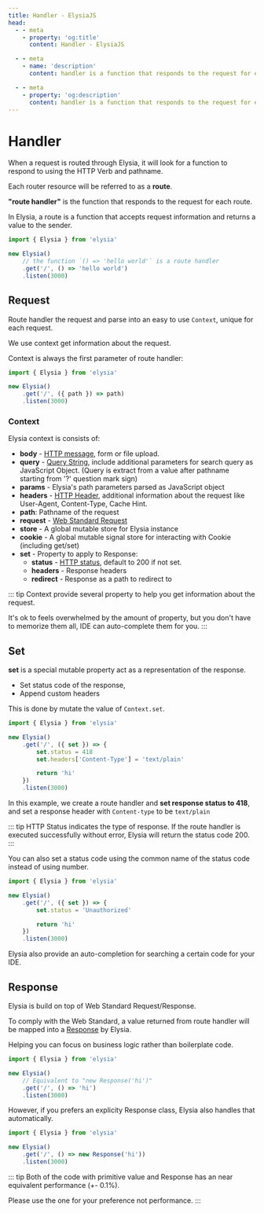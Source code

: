 ```yaml
---
title: Handler - ElysiaJS
head:
  - - meta
    - property: 'og:title'
      content: Handler - ElysiaJS

  - - meta
    - name: 'description'
      content: handler is a function that responds to the request for each route. Accepting a request information and return a response to the client. Handler can be registered through Elysia.get / Elysia.post

  - - meta
    - property: 'og:description'
      content: handler is a function that responds to the request for each route. Accepting a request information and return a response to the client. Handler can be registered through Elysia.get / Elysia.post
---
```


# Handler
When a request is routed through Elysia, it will look for a function to respond to using the HTTP Verb and pathname.

Each router resource will be referred to as a **route**.

**"route handler"** is the function that responds to the request for each route.

In Elysia, a route is a function that accepts request information and returns a value to the sender.

```typescript
import { Elysia } from 'elysia'

new Elysia()
    // the function `() => 'hello world'` is a route handler
    .get('/', () => 'hello world')
    .listen(3000)
```

## Request
Route handler the request and parse into an easy to use `Context`, unique for each request.

We use context get information about the request.

Context is always the first parameter of route handler:
```typescript
import { Elysia } from 'elysia'

new Elysia()
    .get('/', ({ path }) => path)
    .listen(3000)
```

### Context
Elysia context is consists of:
- **body** - [HTTP message](https://developer.mozilla.org/en-US/docs/Web/HTTP/Messages), form or file upload.
- **query** - [Query String](https://en.wikipedia.org/wiki/Query_string), include additional parameters for search query as JavaScript Object. (Query is extract from a value after pathname starting from '?' question mark sign)
- **params** - Elysia's path parameters parsed as JavaScript object
- **headers** - [HTTP Header](https://developer.mozilla.org/en-US/docs/Web/HTTP/Headers), additional information about the request like User-Agent, Content-Type, Cache Hint.
- **path**: Pathname of the request
- **request** - [Web Standard Request](https://developer.mozilla.org/en-US/docs/Web/API/Request)
- **store** - A global mutable store for Elysia instance
- **cookie** - A global mutable signal store for interacting with Cookie (including get/set)
- **set** - Property to apply to Response:
    - **status** - [HTTP status](https://developer.mozilla.org/en-US/docs/Web/HTTP/Status), default to 200 if not set.
    - **headers** - Response headers
    - **redirect** - Response as a path to redirect to

::: tip
Context provide several property to help you get information about the request.

It's ok to feels overwhelmed by the amount of property, but you don't have to memorize them all, IDE can auto-complete them for you.
:::

## Set
**set** is a special mutable property act as a representation of the response.

- Set status code of the response,
- Append custom headers

This is done by mutate the value of `Context.set`.

```typescript
import { Elysia } from 'elysia'

new Elysia()
    .get('/', ({ set }) => {
        set.status = 418
        set.headers['Content-Type'] = 'text/plain'

        return 'hi'
    })
    .listen(3000)
```

In this example, we create a route handler and **set response status to 418**, and set a response header with `Content-type` to be `text/plain`

::: tip
HTTP Status indicates the type of response. If the route handler is executed successfully without error, Elysia will return the status code 200.
:::

You can also set a status code using the common name of the status code instead of using number.

```typescript
import { Elysia } from 'elysia'

new Elysia()
    .get('/', ({ set }) => {
        set.status = 'Unauthorized'

        return 'hi'
    })
    .listen(3000)
```

Elysia also provide an auto-completion for searching a certain code for your IDE.

## Response
Elysia is build on top of Web Standard Request/Response.

To comply with the Web Standard, a value returned from route handler will be mapped into a [Response](https://developer.mozilla.org/en-US/docs/Web/API/Response) by Elysia.

Helping you can focus on business logic rather than boilerplate code.

```typescript
import { Elysia } from 'elysia'

new Elysia()
    // Equivalent to "new Response('hi')"
    .get('/', () => 'hi')
    .listen(3000)

```

However, if you prefers an explicity Response class, Elysia also handles that automatically.

```typescript
import { Elysia } from 'elysia'

new Elysia()
    .get('/', () => new Response('hi'))
    .listen(3000)
```

::: tip
Both of the code with primitive value and Response has an near equivalent performance (+- 0.1%).

Please use the one for your preference not performance.
:::
